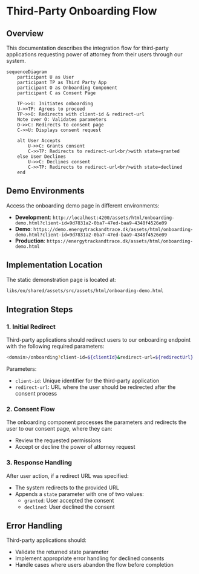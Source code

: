 # Third-Party Onboarding Flow

## Overview

This documentation describes the integration flow for third-party applications requesting power of attorney from their users through our system.

```mermaid
sequenceDiagram
    participant U as User
    participant TP as Third Party App
    participant O as Onboarding Component
    participant C as Consent Page

    TP->>U: Initiates onboarding
    U->>TP: Agrees to proceed
    TP->>O: Redirects with client-id & redirect-url
    Note over O: Validates parameters
    O->>C: Redirects to consent page
    C->>U: Displays consent request

    alt User Accepts
        U->>C: Grants consent
        C->>TP: Redirects to redirect-url<br/>with state=granted
    else User Declines
        U->>C: Declines consent
        C->>TP: Redirects to redirect-url<br/>with state=declined
    end
```

## Demo Environments

Access the onboarding demo page in different environments:

- **Development**: `http://localhost:4200/assets/html/onboarding-demo.html?client-id=9d7831a2-0ba7-47ed-baa9-4348f4526e09`
- **Demo**: `https://demo.energytrackandtrace.dk/assets/html/onboarding-demo.html?client-id=9d7831a2-0ba7-47ed-baa9-4348f4526e09`
- **Production**: `https://energytrackandtrace.dk/assets/html/onboarding-demo.html`

## Implementation Location

The static demonstration page is located at:

```bash
libs/eo/shared/assets/src/assets/html/onboarding-demo.html
```

## Integration Steps

### 1. Initial Redirect

Third-party applications should redirect users to our onboarding endpoint with the following required parameters:

```bash
<domain>/onboarding?client-id=${clientId}&redirect-url=${redirectUrl}
```

Parameters:

- `client-id`: Unique identifier for the third-party application
- `redirect-url`: URL where the user should be redirected after the consent process

### 2. Consent Flow

The onboarding component processes the parameters and redirects the user to our consent page, where they can:

- Review the requested permissions
- Accept or decline the power of attorney request

### 3. Response Handling

After user action, if a redirect URL was specified:

- The system redirects to the provided URL
- Appends a `state` parameter with one of two values:
  * `granted`: User accepted the consent
  * `declined`: User declined the consent

## Error Handling

Third-party applications should:

- Validate the returned state parameter
- Implement appropriate error handling for declined consents
- Handle cases where users abandon the flow before completion
